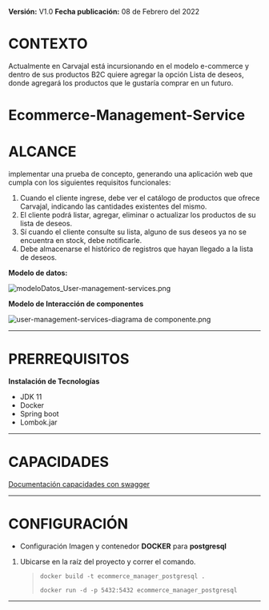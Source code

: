 **Versión:** V1.0
**Fecha publicación:** 08 de Febrero del 2022

# **CONTEXTO**

Actualmente en Carvajal está incursionando en el modelo e-commerce y dentro de sus productos B2C quiere agregar la opción Lista de deseos, donde agregará los productos que le gustaría comprar en un futuro.

# Ecommerce-Management-Service

# ALCANCE
 
implementar una prueba de concepto, generando una aplicación web que cumpla con los siguientes requisitos funcionales:

 1. Cuando el cliente ingrese, debe ver el catálogo de productos que ofrece Carvajal, indicando las cantidades existentes del mismo.
 2. El cliente podrá listar, agregar, eliminar o actualizar los
    productos de su lista de deseos.
 3. Sí cuando el cliente consulte su lista, alguno de sus deseos ya no
    se encuentra en stock, debe notificarle.
 4. Debe almacenarse el histórico de registros que hayan llegado a la
    lista de deseos.

**Modelo de datos:**

![modeloDatos_User-management-services.png](/.attachments/modeloDatos_User-management-services-88e7a41a-11aa-4e18-82ad-46cea535f250.png)


**Modelo de Interacción de componentes**

![user-management-services-diagrama de componente.png](/.attachments/user-management-services-diagrama%20de%20componente-e7060d17-a8e1-4d78-870b-804b7377f342.png)


---
# PRERREQUISITOS
 **Instalación de Tecnologías**
- JDK 11
- Docker
- Spring boot
- Lombok.jar

---
# CAPACIDADES

[Documentación capacidades con swagger](http://localhost:9000/api/v1/ecommercemanager/swagger-ui.html "Documentación capacidades con swagger")

---
# CONFIGURACIÓN 

 - Configuración Imagen y contenedor **DOCKER** para **postgresql**
 1. Ubicarse en la raíz del proyecto y correr el comando.
	> `docker build -t ecommerce_manager_postgresql .`
	> 
	> `docker run -d -p 5432:5432 ecommerce_manager_postgresql`

---
